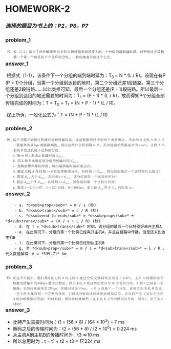 # HOMEWORK-2

### ***选择的题目为书上的：P2，P6，P7***

### problem_1

<img src="./src/p2.png"  style="float:left">

### answer_1

​		根据式（1-1），该条件下一个分组的端到端时延为：T<sub>0 </sub>= N * (L / R)。设现在有P (P > 1)个分组，当第一个分组到达目的地时，第二个分组还差1段链路，第三个分组还差2段链路......以此类推可知，最后一个分组还差(P - 1)段链路。所以最后一个分组到达目的地还需要的时间为：T<sub>1</sub> = (P - 1) * (L / R)，故而得知P个分组全部传输完成的时间为：T = T<sub>0</sub> + T<sub>1</sub> = (N + P - 1) * (L / R)。

​		综上所诉，一般化公式为：T = (N + P - 1) * (L / R)

### problem_2

<img src="./src/p6.png"  style="float:left">

### answer_2

		- a. *d<sub>prop</sub>* = m / s (秒)
		- b. *d<sub>trans</sub>* = L / R (秒)
		- c. *d<sub>end-to-end</sub>* = *d<sub>prop</sub>* + *d<sub>trans</sub>* = (m / s + L / R) (秒)
		- d. 在 t = *d<sub>trans</sub>* 时刻，该分组的最后一个比特刚好离开主机A
		- e. 在此情况下，分组的第一个比特已经离开主机A，并且在链路中传播，但是还未到达主机B
		- f. 在此情况下，分组的第一个比特已经到达主机B
		- g. 令 *d<sub>prop</sub>* = m / s = *d<sub>trans</sub>* = L / R ，代入数值解得：m = *535.71* km

### problem_3

<img src="./src/p7.png"  style="float:left">

### answer_3

* 比特产生需要时间为：t1 = (56 * 8) / (64 * 10<sup>3</sup>) = 7 ms
* 解码之后的传输时间为：t2 = (56 * 8) / (2 * 10<sup>6</sup>) = 0.224 ms
* 从主机A到主机B的传播时间为：t3 ＝10 ms
* 所以总用时为：t = t1 + t2 + t3 = 17.224 ms


